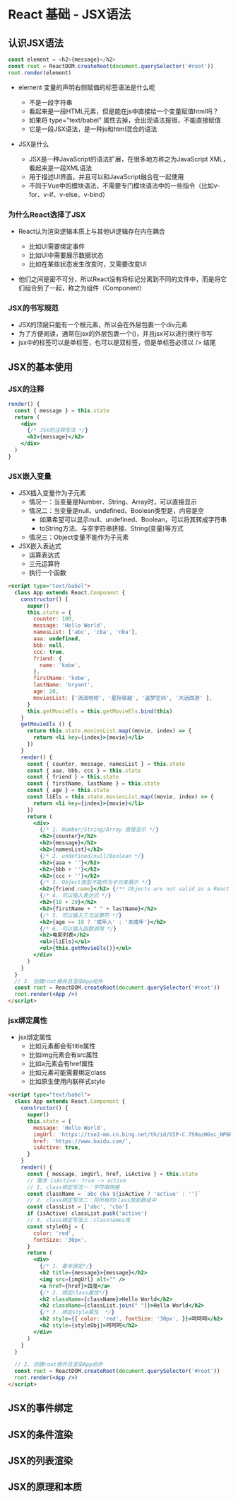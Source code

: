 # React 基础 - JSX语法

## 认识JSX语法

```js
const element = <h2>{message}</h2>
const root = ReactDOM.createRoot(document.querySelector('#root'))
root.render(element)
```

- element 变量的声明右侧赋值的标签语法是什么呢
  - 不是一段字符串
  - 看起来是一段HTML元素，但是能在js中直接给一个变量赋值html吗？
  - 如果将 type="text/babel" 属性去掉，会出现语法报错，不能直接赋值
  - 它是一段JSX语法，是一种js和html混合的语法

- JSX是什么
  - JSX是一种JavaScript的语法扩展，在很多地方称之为JavaScript XML，看起来是一段XML语法
  - 用于描述UI界面，并且可以和JavaScript融合在一起使用
  - 不同于Vue中的模块语法，不需要专门模块语法中的一些指令（比如v-for、v-if、v-else、v-bind）

### 为什么React选择了JSX

- React认为渲染逻辑本质上与其他UI逻辑存在内在耦合
  - 比如UI需要绑定事件
  - 比如UI中需要展示数据状态
  - 比如在某些状态发生改变时，又需要改变UI

- 他们之间是密不可分，所以React没有将标记分离到不同的文件中，而是将它们组合到了一起，称之为组件（Component）

### JSX的书写规范

- JSX的顶层只能有一个根元素，所以会在外层包裹一个div元素
- 为了方便阅读，通常在jsx的外层包裹一个()，并且jsx可以进行换行书写
- jsx中的标签可以是单标签，也可以是双标签，但是单标签必须以 /> 结尾

## JSX的基本使用

### JSX的注释

```jsx
render() {
  const { message } = this.state
  return (
    <div>
      {/* JSX的注释写法 */}
      <h2>{message}</h2>
    </div>
  )
}
```

### JSX嵌入变量

- JSX插入变量作为子元素
  - 情况一：当变量是Number、String、Array时，可以直接显示
  - 情况二：当变量是null、undefined、Boolean类型是，内容是空
    - 如果希望可以显示null、undefined、Boolean，可以将其转成字符串
    - toString方法、与空字符串拼接、String(变量)等方式
  - 情况三：Object变量不能作为子元素
- JSX嵌入表达式
  - 运算表达式
  - 三元运算符
  - 执行一个函数

```html
<script type="text/babel">
  class App extends React.Component {
    constructor() {
      super()
      this.state = {
        counter: 100,
        message: 'Hello World',
        namesList: ['abc', 'cba', 'nba'],
        aaa: undefined,
        bbb: null,
        ccc: true,
        friend: {
          name: 'kobe',
        },
        firstName: 'kobe',
        lastName: 'bryant',
        age: 20,
        moviesList: ['流浪地球', '星际穿越', '盗梦空间', '大话西游' ],
      } 
      this.getMovieEls = this.getMovieEls.bind(this)
    }
    getMovieEls () {
      return this.state.moviesList.map((movie, index) => {
        return <li key={index}>{movie}</li>
      })
    }
    render() {
      const { counter, message, namesList } = this.state
      const { aaa, bbb, ccc } = this.state
      const { friend } = this.state
      const { firstName, lastName } = this.state
      const { age } = this.state
      const liEls = this.state.moviesList.map((movie, index) => {
        return <li key={index}>{movie}</li>
      })
      return (
        <div>
          {/* 1. Number/String/Array 直接显示 */}
          <h2>{counter}</h2>
          <h2>{message}</h2>
          <h2>{namesList}</h2>
          {/* 2. undefined/null/Boolean */}
          <h2>{aaa + ''}</h2>
          <h2>{bbb + ''}</h2>
          <h2>{ccc + ''}</h2>
          {/* 3. Object类型不能作为子元素展示 */}
          <h2>{friend.name}</h2> {/** Objects are not valid as a React child */}
          {/* 4. 可以插入表达式 */}
          <h2>{10 + 20}</h2>
          <h2>{firstName + " " + lastName}</h2>
          {/* 5. 可以插入三元运算符 */}
          <h2>{age >= 18 ? '成年人' : '未成年'}</h2>
          {/* 6. 可以插入函数调用 */}
          <h2>电影列表</h2>
          <ul>{liEls}</ul>
          <ul>{this.getMovieEls()}</ul>
        </div>
      )
    }
  }
  // 2. 创建root根并且渲染App组件
  const root = ReactDOM.createRoot(document.querySelector('#root'))
  root.render(<App />)
</script>
```

### jsx绑定属性

- jsx绑定属性
  - 比如元素都会有title属性
  - 比如img元素会有src属性
  - 比如a元素会有href属性
  - 比如元素可能需要绑定class
  - 比如原生使用内联样式style

```html
<script type="text/babel">
  class App extends React.Component {
    constructor() {
      super()
      this.state = {
        message: 'Hello World',
        imgUrl: 'https://tse2-mm.cn.bing.net/th/id/OIP-C.7S9azHGsc_NP6RzdyhImHwHaLH?pid=ImgDet&rs=1',
        href: 'https://www.baidu.com/',
        isActive: true,
      }
    }
    render() {
      const { message, imgUrl, href, isActive } = this.state
      // 需求 isActive: true -> active
      // 1. class绑定写法一：字符串拼接
      const className = `abc cba ${isActive ? 'active' : ''}`
      // 2. class绑定写法二：将所有的class放到数组中
      const classList = ['abc', 'cba']
      if (isActive) classList.push('active')
      // 3. class绑定写法三：classnames库
      const styleObj = {
        color: 'red',
        fontSize: '30px',
      }
      return (
        <div>
          {/* 1. 基本绑定*/}
          <h2 title={message}>{message}</h2>
          <img src={imgUrl} alt="" />
          <a href={href}>百度</a>
          {/* 2. 绑定class属性*/}
          <h2 className={className}>Hello World</h2>
          <h2 className={classList.join(" ")}>Hello World</h2>
          {/* 3. 绑定style属性  */}
          <h2 style={{ color: 'red', fontSize: '30px', }}>呵呵呵</h2>
          <h2 style={styleObj}>呵呵呵</h2>
        </div>
      )
    }
  }

  // 2. 创建root根并且渲染App组件
  const root = ReactDOM.createRoot(document.querySelector('#root'))
  root.render(<App />)
</script>
```

## JSX的事件绑定

## JSX的条件渲染

## JSX的列表渲染

## JSX的原理和本质
